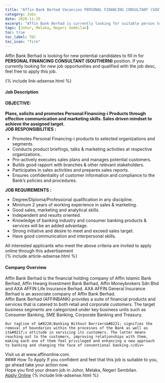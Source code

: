```yaml
---
title: "Affin Bank Berhad Vacancies PERSONAL FINANCING CONSULTANT (SOUTHERN)" 
category: Jobs 
date: 2020-11-25 
excerpt: "Affin Bank Berhad is currently looking for suitable person to fill in the PERSONAL FINANCING CONSULTANT (SOUTHERN) which positioned at Johor, Melaka, Negeri Sembilan" 
tags: [Johor, Melaka, Negeri Sembilan] 
toc: true 
toc_label: TOC 
toc_icon: "fire" 
--- 
```


<p>Affin Bank Berhad is looking for new potential candidates to fill in for <b>PERSONAL FINANCING CONSULTANT (SOUTHERN)</b> position. If you currently looking for new job opportunities and qualified with the job desc, feel free to apply this job.
</p>{% include link-adsense.html %} 
<div><div><div><h4>Job Description</h4></div></div><div><div><span><div><div><strong>OBJECTIVE:</strong></div><div><br><strong>Plans, solicits and promotes Personal Financing-i Products through effective communication and marketing skills. Sales driven mindset to achieve the assigned target.</strong></div><div><strong>JOB RESPONSIBILITIES :</strong></div><ul><li>Promotes Personal Financing-i products to selected organizations and segments.</li><li>Conducts product briefings, talks &amp; marketing activities at respective organizations..</li><li>Pro-actively executes sales plans and manages potential customers.</li><li>Builds good rapport with branches &amp; other relevant stakeholders.</li><li>Participates in sales activities and prepares sales reports.</li><li>Ensures confidentiality of customer information and compliance to the Bank&#8217;s policies and procedures.</li></ul><div><strong>JOB REQUIREMENTS :</strong></div><ul><li>Degree/Diploma/Professional qualification in any discipline.</li><li>Minimum 2 years of working experience in sales &amp; marketing.</li><li>Good sales, marketing and analytical skills.</li><li>Independent and results oriented.</li><li>Knowledge of banking industry and consumer banking products &amp; services will be an added advantage.</li><li>Strong initiative and desire to meet and exceed sales target.</li><li>Have good communication and interpersonal skills.</li></ul><div>All interested applicants who meet the above criteria are invited to apply online through this advertisement&#160;</div></div></span></div></div></div> 
{% include article-adsense.html %} 
<div><div><div><h4>Company Overview</h4></div></div><div><div><span><div><div>
<div>
		Affin Bank Berhad is the financial holding company of Affin Islamic Bank Berhad, Affin Hwang Investment Bank Berhad, Affin Moneybrokers Sdn Bhd and AXA AFFIN Life Insurance Berhad. AXA AFFIN General Insurance Berhad is an associate company of Affin Bank Berhad.</div>
<div>
		Affin Bank Berhad (AFFINBANK) provides a suite of financial products and services that is catered to both retail and corporate customers. The target business segments are categorized under key business units such as Consumer Banking, SME Banking, Corporate Banking and Treasury.</div>
	
	Our tagline of &#8220;Banking Without Barriers&#8221; signifies the removal of boundaries within the processes of the Bank as well as it&#8217;s attitude in servicing its customers. The latter means reaching out to the customers, improving relationships with them, making each one of them feel privileged and enhancing a new approach to banking and changing the face of conventional banking.</div>
<div>
	Visit us at www.affinonline.com.&#160;</div></div></span></div></div></div> 
#### How To Apply 
If you confident and feel that this job is suitable to you, go ahead take your action now. <br/> 
Hope you find your dream job in Johor, Melaka, Negeri Sembilan. <br/> 
<a href="https://www.jobstreet.com.my/en/job/personal-financing-consultant-southern-4431254?jobId=jobstreet-my-job-4431254&sectionRank=20&token=0~99ba3915-bac1-4338-8bae-eb8bb5ccb7fe&fr=SRP%20View%20In%20New%20Ta" class="btn btn--info" target="_blank" rel="nofollow noopenner">Apply Online</a> 
{% include link-adsense.html %} 